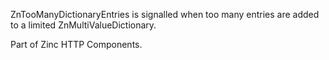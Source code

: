 ZnTooManyDictionaryEntries is signalled when too many entries are added to a limited ZnMultiValueDictionary.Part of Zinc HTTP Components. 